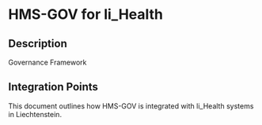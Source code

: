 # HMS-GOV for li_Health

## Description

Governance Framework

## Integration Points

This document outlines how HMS-GOV is integrated with li_Health systems in Liechtenstein.
